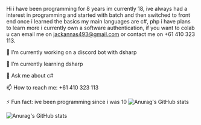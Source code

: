 Hi i have been programming for 8 years im currently 18, ive always had a interest in programming and started with batch and then switched to front end once i learned the basics my main languages are c#, php i have plans to learn more i currently own a software authentication, if you want to colab u can email me on jackannas493@gmail.com or contact me on +61 410 323 113.

🔭 I’m currently working on a discord bot with dsharp

🌱 I’m currently learning dsharp

💬 Ask me about c#

📫 How to reach me: +61 410 323 113

⚡ Fun fact: ive been programming since i was 10
![Anurag's GitHub stats](https://github-readme-stats.vercel.app/api?username=anuraghazra&show_icons=true)

 
![Anurag's GitHub stats](https://github-readme-stats.vercel.app/api?username=JackAnnas&show_icons=true&theme=radical)
